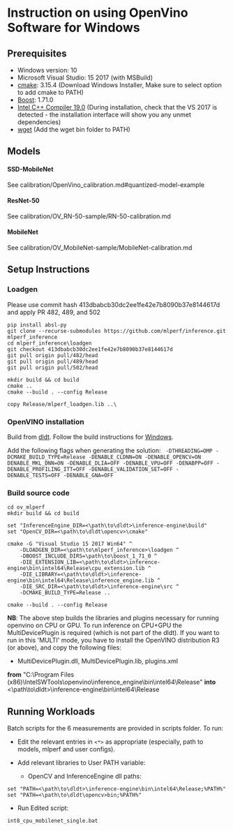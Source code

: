# Instruction on using OpenVino Software for Windows


## Prerequisites
+ Windows version: 10
+ Microsoft Visual Studio: 15 2017 (with MSBuild)
+ [cmake](https://cmake.org/download/): 3.15.4 (Download Windows Installer, Make sure to select option to add cmake to PATH)
+ [Boost](https://www.boost.org/users/history/version_1_70_0.html): 1.71.0
+ [Intel C++ Compiler 19.0](https://software.intel.com/en-us/intel-parallel-studio-xe) (During installation, check that the VS 2017 is detected - the installation interface will show you any unmet dependencies)
+ [wget](http://gnuwin32.sourceforge.net/downlinks/wget.php) (Add the wget bin folder to PATH)


## Models

#### SSD-MobileNet
See calibration/OpenVino_calibration.md#quantized-model-example

#### ResNet-50

See calibration/OV_RN-50-sample/RN-50-calibration.md

#### MobileNet
See calibration/OV_MobileNet-sample/MobileNet-calibration.md


## Setup Instructions


### Loadgen

Please use commit hash 413dbabcb30dc2ee1fe42e7b8090b37e8144617d and apply PR 482, 489, and 502

```
pip install absl-py
git clone --recurse-submodules https://github.com/mlperf/inference.git mlperf_inference
cd mlperf_inference\loadgen
git checkout 413dbabcb30dc2ee1fe42e7b8090b37e8144617d
git pull origin pull/482/head
git pull origin pull/489/head
git pull origin pull/502/head

mkdir build && cd build
cmake ..
cmake --build . --config Release

copy Release/mlperf_loadgen.lib ..\
```

### OpenVINO installation
Build from [dldt](https://github.com/opencv/dldt). Follow the build instructions for [Windows](https://github.com/opencv/dldt/tree/master/inference-engine#build-on-windows-systems).

Add the following flags when generating the solution: ``` -DTHREADING=OMP -DCMAKE_BUILD_TYPE=Release -DENABLE_CLDNN=ON -DENABLE_OPENCV=ON DENABLE_MKL_DNN=ON -DENABLE_DLIA=OFF -DENABLE_VPU=OFF -DENABPP=OFF -DENABLE_PROFILING_ITT=OFF -DENABLE_VALIDATION_SET=OFF -DENABLE_TESTS=OFF -DENABLE_GNA=OFF```


### Build source code
```
cd ov_mlperf
mkdir build && cd build

set "InferenceEngine_DIR=<\path\to\dldt>\inference-engine\build"
set "OpenCV_DIR=<\path\to\dldt\opencv>\cmake"

cmake -G "Visual Studio 15 2017 Win64" ^
	-DLOADGEN_DIR=<\path\to\mlperf_inference>\loadgen ^
	-DBOOST_INCLUDE_DIRS=\path\to\boost_1_71_0 ^
	-DIE_EXTENSION_LIB=<\path\to\dldt>\inference-engine\bin\intel64\Release\cpu_extension.lib ^
	-DIE_LIBRARY=<\path\to\dldt>\inference-engine\bin\intel64\Release\inference_engine.lib ^
	-DIE_SRC_DIR=<\path\to\dldt>\inference-engine\src ^
	-DCMAKE_BUILD_TYPE=Release ..

cmake --build . --config Release
```

**NB**: The above step builds the libraries and plugins necessary for running openvino on CPU or GPU.
To run inference on CPU+GPU the MultiDevicePlugin is required (which is not part of the dldt).
If you want to run in this 'MULTI' mode, you have to install the OpenVINO distribution R3 (or above), and copy the following files:
+ MultiDevicePlugin.dll, MultiDevicePlugin.lib, plugins.xml

**from** "C:\Program Files (x86)\IntelSWTools\openvino\inference_engine\bin\intel64\Release\" **into** <\path\to\dldt>\inference-engine\bin\intel64\Release

## Running Workloads

Batch scripts for the 6 measurements are provided in scripts folder. To run:

* Edit the relevant entries in ```<*>``` as appropriate (especially, path to models, mlperf and user configs).

* Add relevant libraries to User PATH variable:
    * OpenCV and InferenceEngine dll paths:

```
set "PATH=<\path\to\dldt>\inference-engine\bin\intel64\Release;%PATH%"
set "PATH=<\path\to\dldt\opencv>bin;%PATH%"
```

* Run Edited script:

```
int8_cpu_mobilenet_single.bat
```




